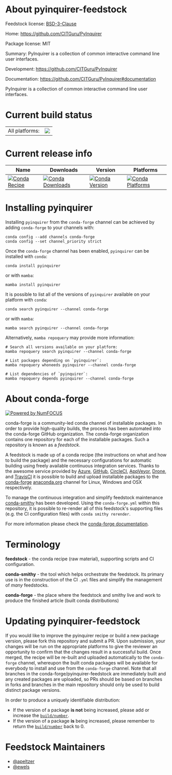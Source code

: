 About pyinquirer-feedstock
==========================

Feedstock license: [BSD-3-Clause](https://github.com/conda-forge/pyinquirer-feedstock/blob/main/LICENSE.txt)

Home: https://github.com/CITGuru/PyInquirer

Package license: MIT

Summary: PyInquirer is a collection of common interactive command line user interfaces.

Development: https://github.com/CITGuru/PyInquirer

Documentation: https://github.com/CITGuru/PyInquirer#documentation

PyInquirer is a collection of common interactive command line user interfaces.


Current build status
====================


<table><tr><td>All platforms:</td>
    <td>
      <a href="https://dev.azure.com/conda-forge/feedstock-builds/_build/latest?definitionId=10397&branchName=main">
        <img src="https://dev.azure.com/conda-forge/feedstock-builds/_apis/build/status/pyinquirer-feedstock?branchName=main">
      </a>
    </td>
  </tr>
</table>

Current release info
====================

| Name | Downloads | Version | Platforms |
| --- | --- | --- | --- |
| [![Conda Recipe](https://img.shields.io/badge/recipe-pyinquirer-green.svg)](https://anaconda.org/conda-forge/pyinquirer) | [![Conda Downloads](https://img.shields.io/conda/dn/conda-forge/pyinquirer.svg)](https://anaconda.org/conda-forge/pyinquirer) | [![Conda Version](https://img.shields.io/conda/vn/conda-forge/pyinquirer.svg)](https://anaconda.org/conda-forge/pyinquirer) | [![Conda Platforms](https://img.shields.io/conda/pn/conda-forge/pyinquirer.svg)](https://anaconda.org/conda-forge/pyinquirer) |

Installing pyinquirer
=====================

Installing `pyinquirer` from the `conda-forge` channel can be achieved by adding `conda-forge` to your channels with:

```
conda config --add channels conda-forge
conda config --set channel_priority strict
```

Once the `conda-forge` channel has been enabled, `pyinquirer` can be installed with `conda`:

```
conda install pyinquirer
```

or with `mamba`:

```
mamba install pyinquirer
```

It is possible to list all of the versions of `pyinquirer` available on your platform with `conda`:

```
conda search pyinquirer --channel conda-forge
```

or with `mamba`:

```
mamba search pyinquirer --channel conda-forge
```

Alternatively, `mamba repoquery` may provide more information:

```
# Search all versions available on your platform:
mamba repoquery search pyinquirer --channel conda-forge

# List packages depending on `pyinquirer`:
mamba repoquery whoneeds pyinquirer --channel conda-forge

# List dependencies of `pyinquirer`:
mamba repoquery depends pyinquirer --channel conda-forge
```


About conda-forge
=================

[![Powered by
NumFOCUS](https://img.shields.io/badge/powered%20by-NumFOCUS-orange.svg?style=flat&colorA=E1523D&colorB=007D8A)](https://numfocus.org)

conda-forge is a community-led conda channel of installable packages.
In order to provide high-quality builds, the process has been automated into the
conda-forge GitHub organization. The conda-forge organization contains one repository
for each of the installable packages. Such a repository is known as a *feedstock*.

A feedstock is made up of a conda recipe (the instructions on what and how to build
the package) and the necessary configurations for automatic building using freely
available continuous integration services. Thanks to the awesome service provided by
[Azure](https://azure.microsoft.com/en-us/services/devops/), [GitHub](https://github.com/),
[CircleCI](https://circleci.com/), [AppVeyor](https://www.appveyor.com/),
[Drone](https://cloud.drone.io/welcome), and [TravisCI](https://travis-ci.com/)
it is possible to build and upload installable packages to the
[conda-forge](https://anaconda.org/conda-forge) [anaconda.org](https://anaconda.org/)
channel for Linux, Windows and OSX respectively.

To manage the continuous integration and simplify feedstock maintenance
[conda-smithy](https://github.com/conda-forge/conda-smithy) has been developed.
Using the ``conda-forge.yml`` within this repository, it is possible to re-render all of
this feedstock's supporting files (e.g. the CI configuration files) with ``conda smithy rerender``.

For more information please check the [conda-forge documentation](https://conda-forge.org/docs/).

Terminology
===========

**feedstock** - the conda recipe (raw material), supporting scripts and CI configuration.

**conda-smithy** - the tool which helps orchestrate the feedstock.
                   Its primary use is in the construction of the CI ``.yml`` files
                   and simplify the management of *many* feedstocks.

**conda-forge** - the place where the feedstock and smithy live and work to
                  produce the finished article (built conda distributions)


Updating pyinquirer-feedstock
=============================

If you would like to improve the pyinquirer recipe or build a new
package version, please fork this repository and submit a PR. Upon submission,
your changes will be run on the appropriate platforms to give the reviewer an
opportunity to confirm that the changes result in a successful build. Once
merged, the recipe will be re-built and uploaded automatically to the
`conda-forge` channel, whereupon the built conda packages will be available for
everybody to install and use from the `conda-forge` channel.
Note that all branches in the conda-forge/pyinquirer-feedstock are
immediately built and any created packages are uploaded, so PRs should be based
on branches in forks and branches in the main repository should only be used to
build distinct package versions.

In order to produce a uniquely identifiable distribution:
 * If the version of a package **is not** being increased, please add or increase
   the [``build/number``](https://docs.conda.io/projects/conda-build/en/latest/resources/define-metadata.html#build-number-and-string).
 * If the version of a package **is** being increased, please remember to return
   the [``build/number``](https://docs.conda.io/projects/conda-build/en/latest/resources/define-metadata.html#build-number-and-string)
   back to 0.

Feedstock Maintainers
=====================

* [@apeltzer](https://github.com/apeltzer/)
* [@ewels](https://github.com/ewels/)


